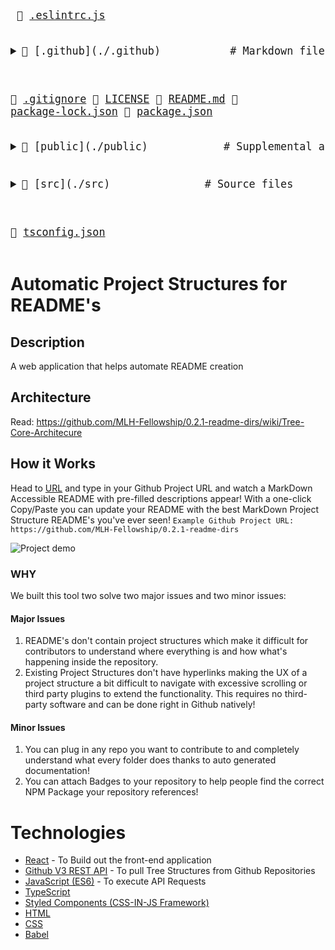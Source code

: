 <big><pre>
📜 [.eslintrc.js](./.eslintrc.js) 
<details><summary>📂 [.github](./.github)           # Markdown files that GitHub looks for, like changelogs and issue templates
</summary><blockquote>📄 [FUNDING.yml](./.github/FUNDING.yml) </blockquote></details>

📜 [.gitignore](./.gitignore) 
📄 [LICENSE](./LICENSE) 
📄 [README.md](./README.md) 
📄 [package-lock.json](./package-lock.json) 
📄 [package.json](./package.json) 
<details><summary>📂 [public](./public)            # Supplemental assets or resources, or static files
</summary><blockquote>📄 [favicon.ico](./public/favicon.ico) 
📄 [index.html](./public/index.html) </blockquote></details>

<details><summary>📂 [src](./src)               # Source files
</summary><blockquote>📄 [App.tsx](./src/App.tsx) 
<details><summary>📂 [components](./src/components) 
</summary><blockquote>📄 [BadgesSection.tsx](./src/components/BadgesSection.tsx) 
📄 [CommentSection.tsx](./src/components/CommentSection.tsx) 
📄 [MarkdownDisplay.tsx](./src/components/MarkdownDisplay.tsx) 
📄 [MarkdownDisplayLine.tsx](./src/components/MarkdownDisplayLine.tsx) 
📄 [URLBox.tsx](./src/components/URLBox.tsx) 
<details><summary>📂 [reusable](./src/components/reusable) 
</summary><blockquote>📄 [Card.tsx](./src/components/reusable/Card.tsx) 
📄 [CenteredCol.tsx](./src/components/reusable/CenteredCol.tsx) 
📄 [CustomButton.tsx](./src/components/reusable/CustomButton.tsx) 
📄 [CustomSecondaryButton.tsx](./src/components/reusable/CustomSecondaryButton.tsx) 
📄 [Input.tsx](./src/components/reusable/Input.tsx) 
📄 [TextArea.tsx](./src/components/reusable/TextArea.tsx) </blockquote></details></blockquote></details>

<details><summary>📂 [images](./src/images) 
</summary><blockquote>📄 [Demo.gif](./src/images/Demo.gif) </blockquote></details>

📄 [index.css](./src/index.css) 
📄 [index.tsx](./src/index.tsx) 
📄 [react-app-env.d.ts](./src/react-app-env.d.ts) 
<details><summary>📂 [tree](./src/tree) 
</summary><blockquote>📄 [constants.ts](./src/tree/constants.ts) 
📄 [index.ts](./src/tree/index.ts) 
📄 [languageWebsites.ts](./src/tree/languageWebsites.ts) 
📄 [types.ts](./src/tree/types.ts) </blockquote></details>

<details><summary>📂 [utils](./src/utils) 
</summary>
  
  <blockquote>📄 [Switch.tsx](./src/utils/Switch.tsx) 
<details><summary>📂 [createNpmFormatting](./src/utils/createNpmFormatting) 
</summary><blockquote>📄 [createNpmFormatting.ts](./src/utils/createNpmFormatting/createNpmFormatting.ts) 
📄 [createNpmFormattingTest.ts](./src/utils/createNpmFormatting/createNpmFormattingTest.ts) </blockquote></details>

📄 [deepCopyFunction.ts](./src/utils/deepCopyFunction.ts) 
<details><summary>📂 [deleteFileFromPath](./src/utils/deleteFileFromPath) 
</summary><blockquote>📄 [deleteFileFromPath.ts](./src/utils/deleteFileFromPath/deleteFileFromPath.ts) 
📄 [deleteFileFromPathTest.ts](./src/utils/deleteFileFromPath/deleteFileFromPathTest.ts) </blockquote></details>

📄 [filterChange.ts](./src/utils/filterChange.ts) 
<details><summary>📂 [formatLanguages](./src/utils/formatLanguages) 
</summary><blockquote>📄 [formatLanguages.ts](./src/utils/formatLanguages/formatLanguages.ts) 
📄 [formatLanguagesTest.ts](./src/utils/formatLanguages/formatLanguagesTest.ts) </blockquote></details>

📄 [generateCoreTest.ts](./src/utils/generateCoreTest.ts) 
<details><summary>📂 [generateMarkDownTree](./src/utils/generateMarkDownTree) 
</summary><blockquote>📄 [generateMarkDownTree.ts](./src/utils/generateMarkDownTree/generateMarkDownTree.ts) 
📄 [generateMarkDownTreeTest.ts](./src/utils/generateMarkDownTree/generateMarkDownTreeTest.ts) </blockquote></details>

<details><summary>📂 [getAutoGeneratedCommentForPath](./src/utils/getAutoGeneratedCommentForPath) 
</summary><blockquote>📄 [getAutoGeneratedCommentForPath.ts](./src/utils/getAutoGeneratedCommentForPath/getAutoGeneratedCommentForPath.ts) 
📄 [getAutoGeneratedCommentForPathtest.ts](./src/utils/getAutoGeneratedCommentForPath/getAutoGeneratedCommentForPathtest.ts) </blockquote></details>

📄 [getBuiltinComment.ts](./src/utils/getBuiltinComment.ts) 
<details><summary>📂 [getCopyToClipboardContents](./src/utils/getCopyToClipboardContents) 
</summary><blockquote>📄 [getCopyToClipboardContents.ts](./src/utils/getCopyToClipboardContents/getCopyToClipboardContents.ts) 
📄 [getCopyToClipboardContentsTest.ts](./src/utils/getCopyToClipboardContents/getCopyToClipboardContentsTest.ts) </blockquote></details>

📄 [getCoreFromTree.ts](./src/utils/getCoreFromTree.ts) 
<details><summary>📂 [getFileIconFromFileType](./src/utils/getFileIconFromFileType) 
</summary><blockquote>📄 [getFileIconFromFileType.ts](./src/utils/getFileIconFromFileType/getFileIconFromFileType.ts) 
📄 [getFileIconFromFileTypeTest.ts](./src/utils/getFileIconFromFileType/getFileIconFromFileTypeTest.ts) </blockquote></details>

<details><summary>📂 [getFileTypeFromPath](./src/utils/getFileTypeFromPath) 
</summary><blockquote>📄 [getFileTypeFromPath.ts](./src/utils/getFileTypeFromPath/getFileTypeFromPath.ts) 
📄 [getFileTypeFromPathTest.ts](./src/utils/getFileTypeFromPath/getFileTypeFromPathTest.ts) </blockquote></details>

<details><summary>📂 [getHyperLinkFromPath](./src/utils/getHyperLinkFromPath) 
</summary><blockquote>📄 [getHyperLinkFromPath.ts](./src/utils/getHyperLinkFromPath/getHyperLinkFromPath.ts) 
📄 [getHyperLinkFromPathtest.ts](./src/utils/getHyperLinkFromPath/getHyperLinkFromPathtest.ts) </blockquote></details>

<details><summary>📂 [getLargestFileNameLengthInPath](./src/utils/getLargestFileNameLengthInPath) 
</summary><blockquote>📄 [getLargestFileNameLengthInLevel.ts](./src/utils/getLargestFileNameLengthInPath/getLargestFileNameLengthInLevel.ts) 
📄 [getLargestFileNameLengthInLevelTest.ts](./src/utils/getLargestFileNameLengthInPath/getLargestFileNameLengthInLevelTest.ts) </blockquote></details>

<details><summary>📂 [getOwnerAndRepoFromUrl](./src/utils/getOwnerAndRepoFromUrl) 
</summary><blockquote>📄 [getOwnerAndRepoFromUrl.ts](./src/utils/getOwnerAndRepoFromUrl/getOwnerAndRepoFromUrl.ts) 
📄 [getOwnerAndRepoFromUrlTest.ts](./src/utils/getOwnerAndRepoFromUrl/getOwnerAndRepoFromUrlTest.ts) </blockquote></details>

📄 [getPreviousTree.ts](./src/utils/getPreviousTree.ts) 
📄 [getWebsiteForLanguage.ts](./src/utils/getWebsiteForLanguage.ts) 
<details><summary>📂 [repoToBadge](./src/utils/repoToBadge) 
</summary><blockquote>📄 [repoToBadge.ts](./src/utils/repoToBadge/repoToBadge.ts) 
📄 [repoToBadgeTest.ts](./src/utils/repoToBadge/repoToBadgeTest.ts) </blockquote></details>

<details><summary>📂 [selectFoldersOnly](./src/utils/selectFoldersOnly) 
</summary><blockquote>📄 [selectFoldersOnly.ts](./src/utils/selectFoldersOnly/selectFoldersOnly.ts) 
📄 [selectFoldersOnlyTest.ts](./src/utils/selectFoldersOnly/selectFoldersOnlyTest.ts) </blockquote></details>

<details><summary>📂 [selectRootCores](./src/utils/selectRootCores) 
</summary><blockquote>📄 [SelectRootCoresTest.ts](./src/utils/selectRootCores/SelectRootCoresTest.ts) 
📄 [selectRootCores.ts](./src/utils/selectRootCores/selectRootCores.ts) </blockquote></details>

<details><summary>📂 [setCommentForPath](./src/utils/setCommentForPath) 
</summary><blockquote>📄 [setCommentForPath.ts](./src/utils/setCommentForPath/setCommentForPath.ts) 
📄 [setCommentForPathtest.ts](./src/utils/setCommentForPath/setCommentForPathtest.ts) </blockquote></details>

<details><summary>📂 [undoDeletions](./src/utils/undoDeletions) 
</summary><blockquote>📄 [undoDeletions.ts](./src/utils/undoDeletions/undoDeletions.ts) 
📄 [undoDeletionsTest.ts](./src/utils/undoDeletions/undoDeletionsTest.ts) </blockquote></details></blockquote></details></blockquote></details>

📄 [tsconfig.json](./tsconfig.json) 
</pre></big>

# Automatic Project Structures for README's

## Description
A web application that helps automate README creation

## Architecture
Read: https://github.com/MLH-Fellowship/0.2.1-readme-dirs/wiki/Tree-Core-Architecure

## How it Works
Head to [URL](https://project-structure-readme.netlify.app/) and type in your Github Project URL and watch a MarkDown Accessible README with pre-filled descriptions appear!
With a one-click Copy/Paste you can update your README with the best MarkDown Project Structure README's you've ever seen!
```Example Github Project URL: https://github.com/MLH-Fellowship/0.2.1-readme-dirs```

![Project demo](./src/images/Demo.gif)

### WHY
We built this tool two solve two major issues and two minor issues:
#### Major Issues
1) README's don't contain project structures which make it difficult for contributors to understand where everything is and how what's happening inside the repository.
2) Existing Project Structures don't have hyperlinks making the UX of a project structure a bit difficult to navigate with excessive scrolling or third party plugins to extend the functionality. This requires no third-party software and can be done right in Github natively!
#### Minor Issues
1) You can plug in any repo you want to contribute to and completely understand what every folder does thanks to auto generated documentation!
2) You can attach Badges to your repository to help people find the correct NPM Package your repository references!

# Technologies
- [React](https://reactjs.org/) - To Build out the front-end application
- [Github V3 REST API](https://developer.github.com/v3/) - To pull Tree Structures from Github Repositories
- [JavaScript (ES6)](https://www.javascript.com/) - To execute API Requests
- [TypeScript](https://www.typescriptlang.org/)
- [Styled Components (CSS-IN-JS Framework)](http://styled-components.com/)
- [HTML](https://www.w3schools.com/html/html_intro.asp)
- [CSS](https://www.w3schools.com/css/)
- [Babel](https://babeljs.io/)
